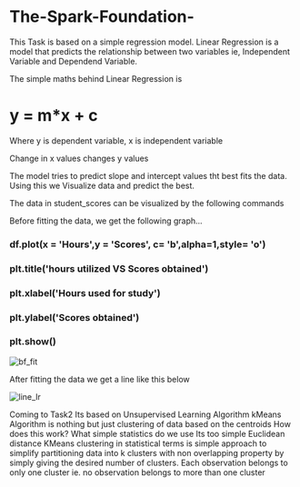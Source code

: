 # The-Spark-Foundation-
This Task is based on a simple regression model.
Linear Regression is a model that predicts the relationship between two variables ie, Independent Variable and 
Dependend Variable.


The simple maths behind Linear Regression is 
# y = m*x + c
Where y is dependent variable, x is independent variable


Change in x values changes y values 


The model tries to predict slope and intercept values tht best fits the data.
Using this we Visualize data and predict the best.

The data in student_scores can be visualized by the following commands



Before fitting the data, we get the following graph...

### df.plot(x = 'Hours',y = 'Scores', c= 'b',alpha=1,style= 'o')
### plt.title('hours utilized VS Scores obtained')
### plt.xlabel('Hours used for study')
### plt.ylabel('Scores obtained')
### plt.show()

![bf_fit](https://user-images.githubusercontent.com/61930484/116783806-793cef00-aaae-11eb-9ff8-1d6984a0f5c2.png)



After fitting the data we get a line like this below





![line_lr](https://user-images.githubusercontent.com/61930484/116783904-fb2d1800-aaae-11eb-8c69-4184f2367417.png)

Coming to Task2 
Its based on Unsupervised Learning Algorithm 
kMeans Algorithm is nothing but just clustering of data based on the centroids 
How does this work?
What simple statistics do we use 
Its too simple 
Euclidean distance 
KMeans clustering in statistical terms is simple approach to simplify partitioning data into k clusters with non overlapping property by simply giving the desired number of clusters.
Each observation belongs to only one cluster ie. no observation belongs to more than one cluster


